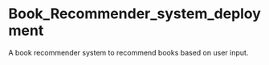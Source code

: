 # Book_Recommender_system_deployment
A book recommender system to recommend books based on user input.
